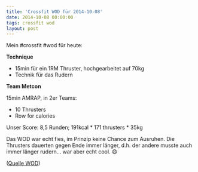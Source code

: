 ```yaml
---
title: 'Crossfit WOD für 2014-10-08'
date: 2014-10-08 00:00:00 
tags: crossfit wod
layout: post
---
```

Mein #crossfit #wod für heute:

**Technique**

* 15min für ein 1RM Thruster, hochgearbeitet auf 70kg
* Technik für das Rudern

**Team Metcon**

15min AMRAP, in 2er Teams:

* 10 Thrusters
* Row for calories

Unser Score: 8,5 Runden; 191kcal * 171 thrusters * 35kg

Das WOD war echt fies, im Prinzip keine Chance zum Ausruhen. Die Thrusters dauerten gegen Ende immer länger, d.h. der andere musste auch immer länger rudern... war aber echt cool. :smile:

([Quelle WOD][0])

[0]: http://www.crossfithh.de/workouts--news/workout-wednesday39


